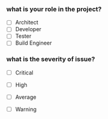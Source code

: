 ### what is your role in the project?
- [ ] Architect
- [ ] Developer
- [ ] Tester
- [ ] Build Engineer

### what is the severity of issue?
- [ ] Critical
- [ ] High
- [ ] Average
- [ ] Warning

